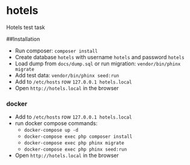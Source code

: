 # hotels
Hotels test task

##Installation

- Run composer: `composer install`
- Create database `hotels` with username `hotels` and password `hotels`
- Load dump from `docs/dump.sql` or run migration: `vendor/bin/phinx migrate`
- Add test data: `vendor/bin/phinx seed:run`
- Add to `/etc/hosts` row `127.0.0.1 hotels.local`
- Open `http://hotels.local` in the browser 

### docker

- Add to `/etc/hosts` row `127.0.0.1 hotels.local`
- run docker compose commands:
  - `docker-compose up -d`
  - `docker-compose exec php composer install` 
  - `docker-compose exec php phinx migrate` 
  - `docker-compose exec php phinx seed:run` 
- Open `http://hotels.local` in the browser 
